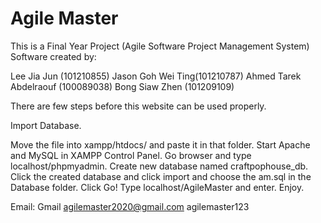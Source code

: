 # Agile Master

This is a Final Year Project (Agile Software Project Management System) Software created by:

Lee Jia Jun (101210855) Jason Goh Wei Ting(101210787) Ahmed Tarek Abdelraouf (100089038) Bong Siaw Zhen (101209109)

There are few steps before this website can be used properly.

Import Database.

Move the file into xampp/htdocs/ and paste it in that folder.
Start Apache and MySQL in XAMPP Control Panel.
Go browser and type localhost/phpmyadmin.
Create new database named craftpophouse_db.
Click the created database and click import and choose the am.sql in the Database folder.
Click Go!
Type localhost/AgileMaster and enter.
Enjoy.

Email: Gmail
agilemaster2020@gmail.com
agilemaster123
